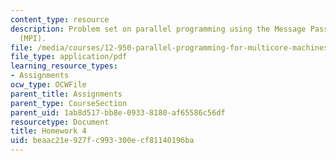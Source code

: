 ```yaml
---
content_type: resource
description: Problem set on parallel programming using the Message Passing Interface
  (MPI).
file: /media/courses/12-950-parallel-programming-for-multicore-machines-using-openmp-and-mpi-january-iap-2010/beaac21e927fc993300ecf81140196ba_MIT12_950IAP10_hw4.pdf
file_type: application/pdf
learning_resource_types:
- Assignments
ocw_type: OCWFile
parent_title: Assignments
parent_type: CourseSection
parent_uid: 1ab8d517-bb8e-0933-8180-af65586c56df
resourcetype: Document
title: Homework 4
uid: beaac21e-927f-c993-300e-cf81140196ba
---
```

